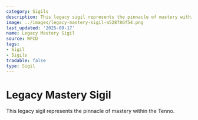 ```yaml
---
category: Sigils
description: This legacy sigil represents the pinnacle of mastery within the Tenno.
image: ../images/legacy-mastery-sigil-a528786f54.png
last_updated: '2025-09-17'
name: Legacy Mastery Sigil
source: WFCD
tags:
- Sigil
- Sigils
tradable: false
type: Sigil
---
```


# Legacy Mastery Sigil

This legacy sigil represents the pinnacle of mastery within the Tenno.

